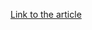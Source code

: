 [Link to the article](https://unit42.paloaltonetworks.com/the-fractured-statue-campaign-u-s-government-targeted-in-spear-phishing-attacks/)
